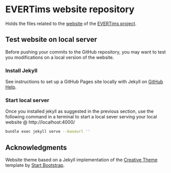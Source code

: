 # EVERTims website repository

Holds the files related to the [website](https://evertims.github.io/website) of the [EVERTims project](https://github.com/EVERTims).

## Test website on local server

Before pushing your commits to the GitHub repository, you may want to test you modifications on a local version of the website.

### Install Jekyll

 See instructions to set up a GitHub Pages site locally with Jekyll on [GitHub Help](https://help.github.com/articles/setting-up-your-github-pages-site-locally-with-jekyll/).

### Start local server

Once you installed jekyll as suggested in the previous section, use the following command in a terminal to start a local sever serving your local website @ http://localhost:4000/

```bash
bundle exec jekyll serve --baseurl ''
```

## Acknowledgments

Website theme based on a Jekyll implementation of the [Creative Theme](http://startbootstrap.com/template-overviews/creative/) template by [Start Bootstrap](http://startbootstrap.com).
